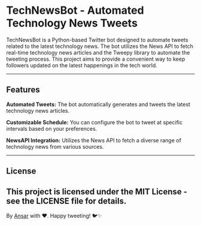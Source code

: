 # TechNewsBot - Automated Technology News Tweets
TechNewsBot is a Python-based Twitter bot designed to automate tweets related to the latest technology news. The bot utilizes the News API to fetch real-time technology news articles and the Tweepy library to automate the tweeting process. This project aims to provide a convenient way to keep followers updated on the latest happenings in the tech world.

---
## Features
**Automated Tweets:** The bot automatically generates and tweets the latest technology news articles.

**Customizable Schedule:** You can configure the bot to tweet at specific intervals based on your preferences.

**NewsAPI Integration:**  Utilizes the News API to fetch a diverse range of technology news from various sources.  

---
## License

This project is licensed under the MIT License - see the LICENSE file for details.
---
By [Ansar](https://github.com/MaxAnii) with ❤️.
Happy tweeting! 🐦✨
